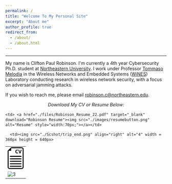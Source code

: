 ```yaml
---
permalink: /
title: "Welcome To My Personal Site"
excerpt: "About me"
author_profile: true
redirect_from: 
  - /about/
  - /about.html
---
```

<hr>

My name is Clifton Paul Robinson. I'm currently a 4th year Cybersecurity Ph.D. student at <a href="https://www.northeastern.edu/" target="_blank">Northeastern University</a>. I work under Professor <a href="https://ece.northeastern.edu/wineslab/tmelodia.php" target="_blank">Tommaso Melodia</a> in the Wireless Networks and Embedded Systems (<a href="https://ece.northeastern.edu/wineslab/index.php" target="_blank">WiNES</a>) Laboratory conducting research in wireless network security, with a focus on adversarial jamming attacks.


If you wish to reach me, please email <a href="mailto:robinson.c@northeastern.edu" target="_blank">robinson.c@northeastern.edu</a>.


<div style="page-break-after: always;"></div>


<p align="center"><i>Download My CV or Resume Below:</i></p>

<table>
  <tr>
    <td> <a href="./files/CV22.pdf" target="_blank" download="Robinson CV"><img src="./images/cvbutton.png" alt="CV" style="width:50px;"><br></a></td>

    <td> <a href="./files/Robinson_Resume_22.pdf" target="_blank" download="Robinson Resume"><img src="./images/resumebutton.png" alt="Resume" style="width:70px;"></a></td>
   </tr> 
   <tr>
      <td><img src="./Scshot/cab_arrived.png" alt="3" width = 360px height = 640px></td>

      <td><img src="./Scshot/trip_end.png" align="right" alt="4" width = 360px height = 640px>
  </td>
  </tr>
</table>
